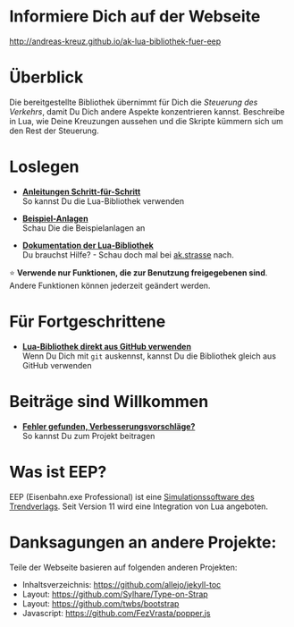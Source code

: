 # Informiere Dich auf der Webseite

http://andreas-kreuz.github.io/ak-lua-bibliothek-fuer-eep


# Überblick

Die bereitgestellte Bibliothek übernimmt für Dich die _Steuerung des Verkehrs_, damit Du Dich andere Aspekte konzentrieren kannst. Beschreibe in Lua, wie Deine Kreuzungen aussehen und die Skripte kümmern sich um den Rest der Steuerung.


# Loslegen

* [**Anleitungen Schritt-für-Schritt**](Anleitungen/README.md) <br>So kannst Du die Lua-Bibliothek verwenden

* [**Beispiel-Anlagen**](Resourcen/Anlagen/README.md) <br>Schau Die die Beispielanlagen an

* [**Dokumentation der Lua-Bibliothek**](LUA/ak/README.md)  <br>Du brauchst Hilfe? - Schau doch mal bei [ak.strasse](LUA/ak/strasse) nach.

:star: **Verwende nur Funktionen, die zur Benutzung freigegebenen sind**. Andere Funktionen können jederzeit geändert werden.

# Für Fortgeschrittene

* [**Lua-Bibliothek direkt aus GitHub verwenden**](Anleitungen/GitHub_verwenden.md) <br>Wenn Du Dich mit `git` auskennst, kannst Du die Bibliothek gleich aus GitHub verwenden

# Beiträge sind Willkommen
* [**Fehler gefunden, Verbesserungsvorschläge?**](CONTRIBUTING.md) <br>So kannst Du zum Projekt beitragen

# Was ist EEP?

EEP (Eisenbahn.exe Professional) ist eine [Simulationssoftware des Trendverlags](https://trendverlag.com/was-ist-eep-eisenbahn-exe.html). Seit Version 11 wird eine Integration von Lua angeboten.

# Danksagungen an andere Projekte:

Teile der Webseite basieren auf folgenden anderen Projekten:
* Inhaltsverzeichnis: https://github.com/allejo/jekyll-toc
* Layout: https://github.com/Sylhare/Type-on-Strap
* Layout: https://github.com/twbs/bootstrap
* Javascript: https://github.com/FezVrasta/popper.js
